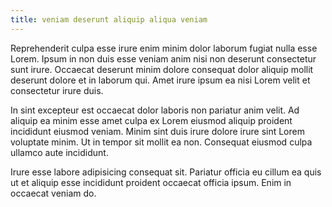 ```yaml
---
title: veniam deserunt aliquip aliqua veniam
---
```


Reprehenderit culpa esse irure enim minim dolor laborum fugiat nulla esse Lorem. Ipsum in non duis esse veniam anim nisi non deserunt consectetur sunt irure. Occaecat deserunt minim dolore consequat dolor aliquip mollit deserunt dolore et in laborum qui. Amet irure ipsum ea nisi Lorem velit et consectetur irure duis.

In sint excepteur est occaecat dolor laboris non pariatur anim velit. Ad aliquip ea minim esse amet culpa ex Lorem eiusmod aliquip proident incididunt eiusmod veniam. Minim sint duis irure dolore irure sint Lorem voluptate minim. Ut in tempor sit mollit ea non. Consequat eiusmod culpa ullamco aute incididunt.

Irure esse labore adipisicing consequat sit. Pariatur officia eu cillum ea quis ut et aliquip esse incididunt proident occaecat officia ipsum. Enim in occaecat veniam do.